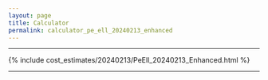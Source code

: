 ```yaml
---
layout: page
title: Calculator
permalink: calculator_pe_ell_20240213_enhanced
---
```


___

{% include cost_estimates/20240213/PeEll_20240213_Enhanced.html %}

___

